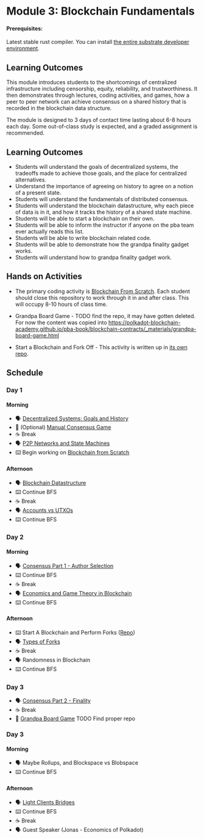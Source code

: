 # Module 3: Blockchain Fundamentals

#### Prerequisites:
Latest stable rust compiler. You can install [the entire substrate developer environment](https://docs.substrate.io/install/).

## Learning Outcomes

This module introduces students to the shortcomings of centralized infrastructure including censorship, equity, reliability, and trustworthiness. It then demonstrates through lectures, coding activities, and games, how a peer to peer network can achieve consensus on a shared history that is recorded in the blockchain data structure.

The module is designed to 3 days of contact time lasting about 6-8 hours each day. Some out-of-class study is expected, and a graded assignment is recommended.

## Learning Outcomes
* Students will understand the goals of decentralized systems, the tradeoffs made to achieve those goals, and the place for centralized alternatives.
* Understand the importance of agreeing on history to agree on a notion of a present state.
* Students will understand the fundamentals of distributed consensus.
* Students will understand the blockchain datastructure, why each piece of data is in it, and how it tracks the history of a shared state machine.
* Students will be able to start a blockchain on their own.
* Students will be able to inform the instructor if anyone on the pba team ever actually reads this list.
* Students will be able to write blockchain related code.
* Students will be able to demonstrate how the grandpa finality gadget works.
* Students will understand how to grandpa finality gadget work.

## Hands on Activities

- The primary coding activity is [Blockchain From Scratch](https://github.com/JoshOrndorff/blockchain-from-scratch/). Each student should close this repository to work through it in and after class. This will occupy 8-10 hours of class time.

- Grandpa Board Game - TODO find the repo, it may have gotten deleted. For now the content was copied into https://polkadot-blockchain-academy.github.io/pba-book/blockchain-contracts/_materials/grandpa-board-game.html

- Start a Blockchain and Fork Off - This activity is written up in [its own repo](https://github.com/Polkadot-Blockchain-Academy/Academy-PoW).

## Schedule

### Day 1

#### Morning

- 🗣️ [Decentralized Systems: Goals and History](./1-Overview_Goals_History-slides.md)
- 🎲 (Optional) [Manual Consensus Game](./Manual_Consenus_Activity.md)
- ☕ Break
- 🗣️ [P2P Networks and State Machines](./2-P2P_Networks_State_Machines-slides.md)
- ⌨️ Begin working on [Blockchain from Scratch](https://github.com/JoshOrndorff/blockchain-from-scratch/)

#### Afternoon

- 🗣️ [Blockchain Datastructure](./3-Blockchain_Structure-slides.md)
- ⌨️ Continue BFS
- ☕ Break
- 🗣️ [Accounts vs UTXOs](./4-Accounts_and_UTXOs-slides.md)
- ⌨️ Continue BFS

### Day 2

#### Morning

- 🗣️ [Consensus Part 1 - Author Selection](./5-Consensus-Authoring-slides.md)
- ⌨️ Continue BFS
- ☕ Break
- 🗣️ [Economics and Game Theory in Blockchain](./6-Econ_and_Game_Theory_in_Blockchain-slides.md)
- ⌨️ Continue BFS

#### Afternoon

- ⌨️ Start A Blockchain and Perform Forks ([Repo](https://github.com/Polkadot-Blockchain-Academy/Academy-PoW))
- 🗣️ [Types of Forks](./7-Forks-slides.md)
- ☕ Break
- 🗣️ Randomness in Blockchain
- ⌨️ Continue BFS

### Day 3

- 🗣️ [Consensus Part 2 - Finality](./8-Consensus_Finality-slides.md)
- ☕ Break
- 🎲 [Grandpa Board Game](https://polkadot-blockchain-academy.github.io/pba-book/blockchain-contracts/_materials/grandpa-board-game.html) TODO Find proper repo

### Day 3

#### Morning

- 🗣️ Maybe Rollups, and Blockspace vs Blobspace
- ⌨️ Continue BFS

#### Afternoon

- 🗣️ [Light Clients Bridges](./9-Light_Clients_and_Bridges-slides.md)
- ⌨️ Continue BFS
- ☕ Break
- 🗣️ Guest Speaker (Jonas - Economics of Polkadot)
